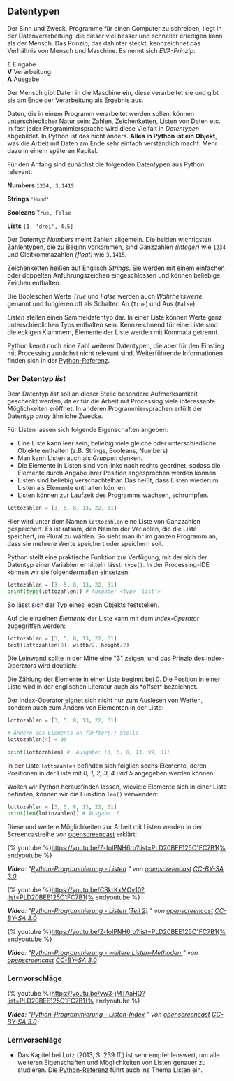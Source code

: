 ## Datentypen

Der Sinn und Zweck, Programme für einen Computer zu schreiben, liegt in der Datenverarbeitung, die dieser viel besser und schneller erledigen kann als der Mensch. Das Prinzip, das dahinter steckt, kennzeichnet das Verhältnis von Mensch und Maschine. Es nennt sich *EVA-Prinzip*:

**E** Eingabe  
**V** Verarbeitung  
**A** Ausgabe

Der Mensch gibt Daten in die Maschine ein, diese verarbeitet sie und gibt sie am Ende der Verarbeitung als Ergebnis aus.

Daten, die in einem Programm verarbeitet werden sollen, können unterschiedlicher Natur sein: Zahlen, Zeichenketten, Listen von Daten etc. In fast jeder Programmiersprache wird diese Vielfalt in *Datentypen* abgebildet. In Python ist das nicht anders. **Alles in Python ist ein Objekt**, was die Arbeit mit Daten am Ende sehr einfach verständlich macht. Mehr dazu in einem späteren Kapitel.

Für den Anfang sind zunächst die folgenden Datentypen aus Python relevant:

**Numbers** `1234, 3.1415`

**Strings** `'Hund'`

**Booleans** `True, False`

**Lists** `[1, 'drei', 4.5]`

Der Datentyp *Numbers* meint Zahlen allgemein. Die beiden wichtigsten Zahlentypen, die zu Beginn vorkommen, sind Ganzzahlen *(integer)* wie `1234` und Gleitkommazahlen *(float)* wie `3.1415`.

Zeichenketten heißen auf Englisch *Strings*. Sie werden mit einem einfachen oder doppelten Anführungszeichen eingeschlossen und können beliebige Zeichen enthalten.

Die Booleschen Werte *True* und *False* werden auch *Wahrheitswerte* genannt und fungieren oft als Schalter: An (`True`) und Aus (`False`).

*Listen* stellen einen Sammeldatentyp dar. In einer Liste können Werte ganz unterschiedlichen Typs enthalten sein. Kennzeichnend für eine Liste sind die eckigen Klammern, Elemente der Liste werden mit Kommata getrennt.

Python kennt noch eine Zahl weiterer Datentypen, die aber für den Einstieg mit Processing zunächst nicht relevant sind. Weiterführende Informationen finden sich in der [Python-Referenz](https://docs.python.org/2.7/library/stdtypes.html).

### Der Datentyp *list*

Dem Datentyp *list* soll an dieser Stelle besondere Aufmerksamkeit geschenkt werden, da er für die Arbeit mit Processing viele interessante Möglichkeiten eröffnet. In anderen Programmiersprachen erfüllt der Datentyp *array* ähnliche Zwecke.

Für Listen lassen sich folgende Eigenschaften angeben:

* Eine Liste kann leer sein, beliebig viele gleiche oder unterschiedliche Objekte enthalten (z.B. Strings, Booleans, Numbers)
* Man kann Listen auch als *Gruppen* denken. 
* Die Elemente in Listen sind von links nach rechts geordnet, sodass die Elemente durch Angabe ihrer Position angesprochen werden können.
* Listen sind beliebig verschachtelbar. Das heißt, dass Listen wiederum Listen als Elemente enthalten können.
*  Listen können zur Laufzeit des Programms wachsen, schrumpfen.

```python
lottozahlen = [3, 5, 8, 13, 22, 31]
```

Hier wird unter dem Namen `lottozahlen` eine Liste von Ganzzahlen gespeichert. Es ist ratsam, den Namen der Variablen, die die Liste speichert, im Plural zu wählen. So sieht man ihr im ganzen Programm an, dass sie mehrere Werte speichert oder speichern soll.

Python stellt eine praktische Funktion zur Verfügung, mit der sich der Datentyp einer Variablen ermitteln lässt: `type()`. In der Processing-IDE können wir sie folgendermaßen einsetzen:

```python
lottozahlen = [3, 5, 8, 13, 22, 31]
print(type(lottozahlen)) # Ausgabe: <type 'list'>
```

So lässt sich der Typ eines jeden Objekts feststellen.

Auf die einzelnen *Elemente* der Liste kann mit dem *Index-Operator* zugegriffen werden:

```python
lottozahlen = [3, 5, 8, 13, 22, 31]
text(lottozahlen[0], width/2, height/2)
```

Die Leinwand sollte in der Mitte eine "3" zeigen, und das Prinzip des Index-Operators wird deutlich:

<div class="box">
Die Zählung der Elemente in einer Liste beginnt bei 0. Die Position in einer Liste wird in der englischen Literatur auch als *offset* bezeichnet.
</div>

Der Index-Operator eignet sich nicht nur zum Auslesen von Werten, sondern auch zum Ändern von Elementen in der Liste:

```python
lottozahlen = [3, 5, 8, 13, 22, 31]

# Ändern des Elements an fünfter(!) Stelle
lottozahlen[4] = 99

print(lottozahlen) #  Ausgabe: [3, 5, 8, 13, 99, 31]
```

In der Liste `lottozahlen` befinden sich folglich sechs Elemente, deren Positionen in der Liste mit *0, 1, 2, 3, 4 und 5* angegeben werden können.

Wollen wir Python herausfinden lassen, wieviele Elemente sich in einer Liste befinden, können wir die Funktion `len()` verwenden:

```python
lottozahlen = [3, 5, 8, 13, 22, 31]
print(len(lottozahlen)) # Ausgabe: 6
```

Diese und weitere Möglichkeiten zur Arbeit mit Listen werden in der Screencastreihe von [openscreencast](https://www.youtube.com/channel/UC_oJHQiMx9dNkbt2Wz9nicQ) erklärt:


{% youtube %}https://youtu.be/Z-folPNH6ro?list=PLD20BEE125C1FC7B1{% endyoutube %}

_**Video**: "[Python-Programmierung - Listen](https://youtu.be/Z-folPNH6ro?list=PLD20BEE125C1FC7B1)
" von [openscreencast](https://www.youtube.com/channel/UC_oJHQiMx9dNkbt2Wz9nicQ) [CC-BY-SA 3.0](https://creativecommons.org/licenses/by-sa/3.0/)_

{% youtube %}https://youtu.be/CSkrKxMOv10?list=PLD20BEE125C1FC7B1{% endyoutube %}

_**Video**: "[Python-Programmierung - Listen (Teil 2)](https://youtu.be/CSkrKxMOv10?list=PLD20BEE125C1FC7B1)
" von [openscreencast](https://www.youtube.com/channel/UC_oJHQiMx9dNkbt2Wz9nicQ) [CC-BY-SA 3.0](https://creativecommons.org/licenses/by-sa/3.0/)_

{% youtube %}https://youtu.be/Z-folPNH6ro?list=PLD20BEE125C1FC7B1{% endyoutube %}

_**Video**: "[Python-Programmierung - weitere Listen-Methoden ](https://youtu.be/Ou9EgFglk5k?list=PLD20BEE125C1FC7B1)
" von [openscreencast](https://www.youtube.com/channel/UC_oJHQiMx9dNkbt2Wz9nicQ) [CC-BY-SA 3.0](https://creativecommons.org/licenses/by-sa/3.0/)_
### Lernvorschläge

{% youtube %}https://youtu.be/vw3-jMTAaHQ?list=PLD20BEE125C1FC7B1{% endyoutube %}

_**Video**: "[Python-Programmierung - Listen-Index](https://youtu.be/vw3-jMTAaHQ?list=PLD20BEE125C1FC7B1)
" von [openscreencast](https://www.youtube.com/channel/UC_oJHQiMx9dNkbt2Wz9nicQ) [CC-BY-SA 3.0](https://creativecommons.org/licenses/by-sa/3.0/)_
### Lernvorschläge



*  Das Kapitel bei Lutz (2013, S. 239 ff.) ist sehr empfehlenswert, um alle weiteren Eigenschaften und Möglichkeiten von Listen genauer zu studieren. Die [Python-Referenz](https://docs.python.org/2.7/library/stdtypes.html#sequence-types-str-unicode-list-tuple-bytearray-buffer-xrange) führt auch ins Thema Listen ein.